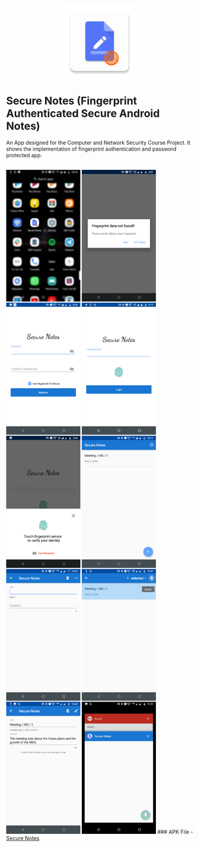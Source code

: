 <p align="center">  
<img src="app/src/main/ic_launcher-web.png" width="200">

# Secure Notes (Fingerprint Authenticated Secure Android Notes)
</p>
<p>
An App designed for the Computer and Network Security Course Project. It shows the implementation of fingerprint authentication and password protected app.
</p>
<br>
<img src="Screenshots/0.png" width="200">  <img src="Screenshots/1.png" width="200">   <img src="Screenshots/2.png" width="200">   <img src="Screenshots/3.png" width="200">  <img src="Screenshots/4.png" width="200">  <img src="Screenshots/5.png" width="200">  <img src="Screenshots/6.png" width="200">  <img src="Screenshots/7.png" width="200">  <img src="Screenshots/8.png" width="200">  <img src="Screenshots/9.png" width="200">
### APK File
- <a href="app/release/app-release.apk">Secure Notes</a>
